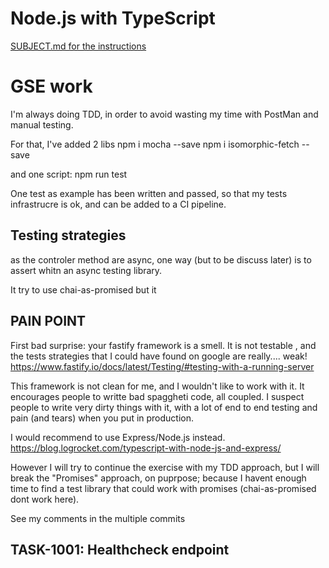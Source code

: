 # Node.js with TypeScript

[SUBJECT.md for the instructions](./SUBJECT.md)

# GSE work

I'm always doing TDD, in order to avoid wasting my time with PostMan and manual testing.


For that, I've added 2 libs
npm i mocha --save
npm i isomorphic-fetch --save

and one script:  npm run test

One test as example has been written and passed, so that my tests infrastrucre is ok, and can be added to a CI pipeline.

## Testing strategies

as the controler method  are async, one way (but to be discuss later) is to assert whitn an async testing library.

It try to use chai-as-promised but it 

## PAIN POINT

First bad surprise:  your fastify framework is a smell.
It is not testable , and the tests strategies  that I could have found on google are really.... weak!
https://www.fastify.io/docs/latest/Testing/#testing-with-a-running-server

This framework is not clean for me, and I wouldn't like to work with it.
It encourages people to writte bad spaggheti code, all coupled.
I suspect people to write very dirty things with it, with a lot of end to end testing and pain (and tears) when you put in production.

I would recommend to use Express/Node.js instead.
https://blog.logrocket.com/typescript-with-node-js-and-express/

However I will try to continue the exercise with my TDD approach, but I will break the "Promises" approach, on puprpose; because I havent enough time to find a test library that could work with promises (chai-as-promised dont work here).

See my comments in the multiple commits


## TASK-1001: Healthcheck endpoint



